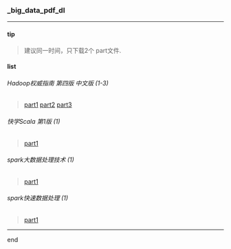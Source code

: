 ### _big_data_pdf_dl

---

#### tip

> 建议同一时间，只下载2个 part文件.

#### list

###### Hadoop权威指南 第四版 中文版 (1-3)

> [part1](https://github.com/dzet-pdf/_big_data_pdf_dl/raw/master/file/Hadoop_Definitive_Guide_4th-zh.part1.rar)
> [part2](https://github.com/dzet-pdf/_big_data_pdf_dl/raw/master/file/Hadoop_Definitive_Guide_4th-zh.part2.rar)
> [part3](https://github.com/dzet-pdf/_big_data_pdf_dl/raw/master/file/Hadoop_Definitive_Guide_4th-zh.part3.rar)

###### 快学Scala 第1版 (1)

> [part1](https://github.com/dzet-pdf/_big_data_pdf_dl/raw/master/file/Scala-for-the-Impatient_1th_402P_36M.rar)

###### spark大数据处理技术 (1)

> [part1](https://github.com/dzet-pdf/_big_data_pdf_dl/raw/master/file/spark_dsj_cljs-355p-48m.rar)

###### spark快速数据处理 (1)

> [part1](https://github.com/dzet-pdf/_big_data_pdf_dl/raw/master/file/spark_ks_sjcl-134p-17m.rar)



---

end